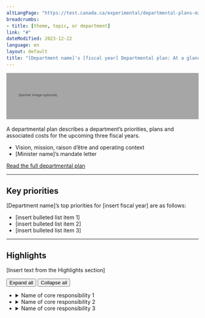 ```yaml
---
altLangPage: "https://test.canada.ca/experimental/departmental-plans-ministeriels/pm-en-un-coup-doeil.html"
breadcrumbs:
- title: [theme, topic, or department]
link: "#"
dateModified: 2023-12-22
language: en
layout: default
title: "[Department name]'s [fiscal year] Departmental plan: At a glance"
---
```

<div class="parbase section">
    <img alt="" class="img-responsive center-block mrgn-tp-lg mrgn-bttm-lg" src="https://raw.githubusercontent.com/gc-proto/experimental/master/results-resultats/banner.png">
    <p>A departmental plan describes a department&rsquo;s priorities, plans and associated costs for the upcoming three
        fiscal years.</p>
    <ul>
        <li>Vision, mission, raison d&#8217;&ecirc;tre and operating context</li>
        <li>[Minister name]&#8217;s mandate letter</li>
    </ul>
    <div class="mrgn-tp-lg">
        <p><a href="https://test.canada.ca/experimental/departmental-plans-ministeriels/dp-full-page.html"
                class="btn btn-primary btn-lg">Read the full departmental plan</a>
            <span class="wb-toggle" data-toggle="{&quot;selector&quot;: &quot;main summary&quot;, &quot;print&quot;: &quot;on&quot;}"></span>
        </p>
    </div>
    <hr>
    <section>
        <h2>Key priorities</h2>
        <p>[Department name]’s top priorities for [insert fiscal year] are as follows:</p>
        <ul>
            <li>[insert bulleted list item 1]</li>
            <li>[insert bulleted list item 2]</li>
            <li>[insert bulleted list item 3]</li>
        </ul>
    </section>
    <hr>
    <section>
        <h2>Highlights </h2>
        <p>[Insert text from the Highlights section]</p>
        <div id="cores">
            <div class="btn-group mrgn-bttm-md">
                <button type="button" class="btn btn-default wb-toggle" data-toggle="{&quot;selector&quot;: &quot;details&quot;, &quot;parent&quot;: &quot;#cores&quot;, &quot;type&quot;: &quot;on&quot;}">Expand all</button>
                <button type="button" class="btn btn-default wb-toggle" data-toggle="{&quot;selector&quot;: &quot;details&quot;, &quot;parent&quot;: &quot;#cores&quot;, &quot;type&quot;: &quot;off&quot;}">Collapse all</button>
            </div>
            <ul class="list-unstyled">
                <li>
                    <details>
                        <summary class="wb-toggle" data-toggle='{"print":"on"}'>Name of core responsibility 1</summary>
                        <div>
                            <p><strong>Planned spending:</strong> [Insert amount]</p>
                            <p><strong>Planned human resources:</strong> [Insert amount]</p>
                            <p><strong>Departmental results:</strong></p>
                            <ul>
                                <li>[Insert bullet list item 1]</li>
                            </ul>
                            <p>More information about [name of core responsibility] [hyperlink to the full plan, core
                                responsibility 1, progress on results section] can be found in the full plan.</p>
                        </div>
                    </details>
                </li>
                <li>
                    <details>
                        <summary class="wb-toggle" data-toggle='{"print":"on"}'>Name of core responsibility 2</summary>
                        <div>
                            <p><strong>Planned spending:</strong> [Insert amount]</p>
                            <p><strong>Planned human resources:</strong> [Insert amount]</p>
                            <p><strong>Departmental results:</strong></p>
                            <ul>
                                <li>[Insert bullet list item 1]</li>
                            </ul>
                            <p>More information about [name of core responsibility] [hyperlink to the full plan, core
                                responsibility 1, progress on results section] can be found in the full plan.</p>
                        </div>
                    </details>
                </li>
                <li>
                    <details>
                        <summary class="wb-toggle" data-toggle='{"print":"on"}'>Name of core responsibility 3</summary>
                        <div>
                            <p><strong>Planned spending:</strong> [Insert amount]</p>
                            <p><strong>Planned human resources:</strong> [Insert amount]</p>
                            <p><strong>Departmental results:</strong></p>
                            <ul>
                                <li>[Insert bullet list item 1]</li>
                            </ul>
                            <p>More information about [name of core responsibility] [hyperlink to the full plan, core
                                responsibility 1, progress on results section] can be found in the full plan.</p>
                        </div>
                    </details>
                </li>
            </ul>
        </div>
    </section>
</div>